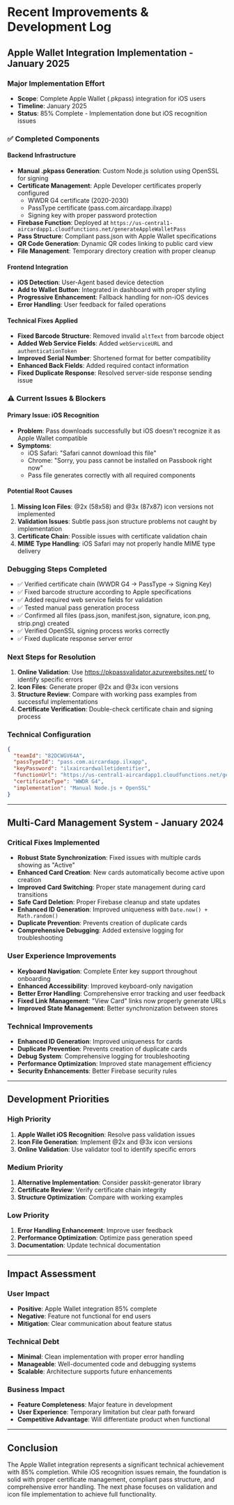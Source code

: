 # Recent Improvements & Development Log

## Apple Wallet Integration Implementation - January 2025

### **Major Implementation Effort**
- **Scope**: Complete Apple Wallet (.pkpass) integration for iOS users
- **Timeline**: January 2025
- **Status**: 85% Complete - Implementation done but iOS recognition issues

### **✅ Completed Components**

#### **Backend Infrastructure**
- **Manual .pkpass Generation**: Custom Node.js solution using OpenSSL for signing
- **Certificate Management**: Apple Developer certificates properly configured
  - WWDR G4 certificate (2020-2030)
  - PassType certificate (pass.com.aircardapp.ilxapp)
  - Signing key with proper password protection
- **Firebase Function**: Deployed at `https://us-central1-aircardapp1.cloudfunctions.net/generateAppleWalletPass`
- **Pass Structure**: Compliant pass.json with Apple Wallet specifications
- **QR Code Generation**: Dynamic QR codes linking to public card view
- **File Management**: Temporary directory creation with proper cleanup

#### **Frontend Integration**
- **iOS Detection**: User-Agent based device detection
- **Add to Wallet Button**: Integrated in dashboard with proper styling
- **Progressive Enhancement**: Fallback handling for non-iOS devices
- **Error Handling**: User feedback for failed operations

#### **Technical Fixes Applied**
- **Fixed Barcode Structure**: Removed invalid `altText` from barcode object
- **Added Web Service Fields**: Added `webServiceURL` and `authenticationToken`
- **Improved Serial Number**: Shortened format for better compatibility
- **Enhanced Back Fields**: Added required contact information
- **Fixed Duplicate Response**: Resolved server-side response sending issue

### **⚠️ Current Issues & Blockers**

#### **Primary Issue: iOS Recognition**
- **Problem**: Pass downloads successfully but iOS doesn't recognize it as Apple Wallet compatible
- **Symptoms**: 
  - iOS Safari: "Safari cannot download this file"
  - Chrome: "Sorry, you pass cannot be installed on Passbook right now"
  - Pass file generates correctly with all required components

#### **Potential Root Causes**
1. **Missing Icon Files**: @2x (58x58) and @3x (87x87) icon versions not implemented
2. **Validation Issues**: Subtle pass.json structure problems not caught by implementation
3. **Certificate Chain**: Possible issues with certificate validation chain
4. **MIME Type Handling**: iOS Safari may not properly handle MIME type delivery

### **Debugging Steps Completed**
- ✅ Verified certificate chain (WWDR G4 → PassType → Signing Key)
- ✅ Fixed barcode structure according to Apple specifications
- ✅ Added required web service fields for validation
- ✅ Tested manual pass generation process
- ✅ Confirmed all files (pass.json, manifest.json, signature, icon.png, strip.png) created
- ✅ Verified OpenSSL signing process works correctly
- ✅ Fixed duplicate response server error

### **Next Steps for Resolution**
1. **Online Validation**: Use https://pkpassvalidator.azurewebsites.net/ to identify specific errors
2. **Icon Files**: Generate proper @2x and @3x icon versions
3. **Structure Review**: Compare with working pass examples from successful implementations
4. **Certificate Verification**: Double-check certificate chain and signing process

### **Technical Configuration**
```json
{
  "teamId": "82DCWGV64A",
  "passTypeId": "pass.com.aircardapp.ilxapp",
  "keyPassword": "ilxaircardwalletidentifier",
  "functionUrl": "https://us-central1-aircardapp1.cloudfunctions.net/generateAppleWalletPass",
  "certificateType": "WWDR G4",
  "implementation": "Manual Node.js + OpenSSL"
}
```

---

## Multi-Card Management System - January 2024

### **Critical Fixes Implemented**
- **Robust State Synchronization**: Fixed issues with multiple cards showing as "Active"
- **Enhanced Card Creation**: New cards automatically become active upon creation
- **Improved Card Switching**: Proper state management during card transitions
- **Safe Card Deletion**: Proper Firebase cleanup and state updates
- **Enhanced ID Generation**: Improved uniqueness with `Date.now() + Math.random()`
- **Duplicate Prevention**: Prevents creation of duplicate cards
- **Comprehensive Debugging**: Added extensive logging for troubleshooting

### **User Experience Improvements**
- **Keyboard Navigation**: Complete Enter key support throughout onboarding
- **Enhanced Accessibility**: Improved keyboard-only navigation
- **Better Error Handling**: Comprehensive error tracking and user feedback
- **Fixed Link Management**: "View Card" links now properly generate URLs
- **Improved State Management**: Better synchronization between stores

### **Technical Improvements**
- **Enhanced ID Generation**: Improved uniqueness for cards
- **Duplicate Prevention**: Prevents creation of duplicate cards
- **Debug System**: Comprehensive logging for troubleshooting
- **Performance Optimization**: Improved state management efficiency
- **Security Enhancements**: Better Firebase security rules

---

## Development Priorities

### **High Priority**
1. **Apple Wallet iOS Recognition**: Resolve pass validation issues
2. **Icon File Generation**: Implement @2x and @3x icon versions
3. **Online Validation**: Use validator tool to identify specific errors

### **Medium Priority**
1. **Alternative Implementation**: Consider passkit-generator library
2. **Certificate Review**: Verify certificate chain integrity
3. **Structure Optimization**: Compare with working examples

### **Low Priority**
1. **Error Handling Enhancement**: Improve user feedback
2. **Performance Optimization**: Optimize pass generation speed
3. **Documentation**: Update technical documentation

---

## Impact Assessment

### **User Impact**
- **Positive**: Apple Wallet integration 85% complete
- **Negative**: Feature not functional for end users
- **Mitigation**: Clear communication about feature status

### **Technical Debt**
- **Minimal**: Clean implementation with proper error handling
- **Manageable**: Well-documented code and debugging systems
- **Scalable**: Architecture supports future enhancements

### **Business Impact**
- **Feature Completeness**: Major feature in development
- **User Experience**: Temporary limitation but clear path forward
- **Competitive Advantage**: Will differentiate product when functional

---

## Conclusion

The Apple Wallet integration represents a significant technical achievement with 85% completion. While iOS recognition issues remain, the foundation is solid with proper certificate management, compliant pass structure, and comprehensive error handling. The next phase focuses on validation and icon file implementation to achieve full functionality. 